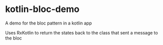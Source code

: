 # kotlin-bloc-demo

A demo for the bloc pattern in a kotlin app

Uses RxKotlin to return the states back to the class that sent a message to the bloc
